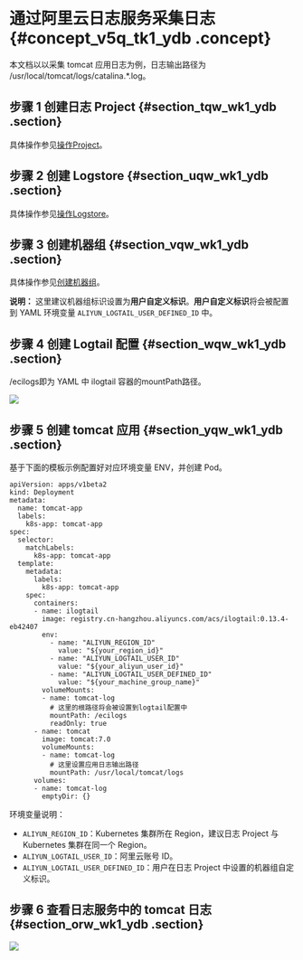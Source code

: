 # 通过阿里云日志服务采集日志 {#concept_v5q_tk1_ydb .concept}

本文档以以采集 tomcat 应用日志为例，日志输出路径为 /usr/local/tomcat/logs/catalina.\*.log。

## 步骤 1 创建日志 Project {#section_tqw_wk1_ydb .section}

具体操作参见[操作Project](../../../../intl.zh-CN/用户指南/准备工作/操作Project.md#)。

## 步骤 2 创建 Logstore {#section_uqw_wk1_ydb .section}

具体操作参见[操作Logstore](../../../../intl.zh-CN/用户指南/准备工作/操作Logstore.md#)。

## 步骤 3 创建机器组 {#section_vqw_wk1_ydb .section}

具体操作参见[创建机器组](../../../../intl.zh-CN/用户指南/Logtail采集/机器组/创建机器组.md#)。

**说明：** 这里建议机器组标识设置为**用户自定义标识**。**用户自定义标识**将会被配置到 YAML 环境变量 `ALIYUN_LOGTAIL_USER_DEFINED_ID` 中。

## 步骤 4 创建 Logtail 配置 {#section_wqw_wk1_ydb .section}

/ecilogs即为 YAML 中 ilogtail 容器的mountPath路径。

![](http://static-aliyun-doc.oss-cn-hangzhou.aliyuncs.com/assets/img/16506/153535968910340_zh-CN.png)

## 步骤 5 创建 tomcat 应用 {#section_yqw_wk1_ydb .section}

基于下面的模板示例配置好对应环境变量 ENV，并创建 Pod。

```
apiVersion: apps/v1beta2
kind: Deployment
metadata:
  name: tomcat-app
  labels:
    k8s-app: tomcat-app
spec:
  selector:
    matchLabels:
      k8s-app: tomcat-app
  template:
    metadata:
      labels:
        k8s-app: tomcat-app
    spec:
      containers:
      - name: ilogtail
        image: registry.cn-hangzhou.aliyuncs.com/acs/ilogtail:0.13.4-eb42407
        env:
          - name: "ALIYUN_REGION_ID"
            value: "${your_region_id}"
          - name: "ALIYUN_LOGTAIL_USER_ID"
            value: "${your_aliyun_user_id}"
          - name: "ALIYUN_LOGTAIL_USER_DEFINED_ID"
            value: "${your_machine_group_name}"
        volumeMounts:
        - name: tomcat-log
          # 这里的根路径将会被设置到logtail配置中
          mountPath: /ecilogs
          readOnly: true
      - name: tomcat
        image: tomcat:7.0
        volumeMounts:
        - name: tomcat-log
          # 这里设置应用日志输出路径
          mountPath: /usr/local/tomcat/logs
      volumes:
      - name: tomcat-log
        emptyDir: {}
```

环境变量说明：

-   `ALIYUN_REGION_ID`：Kubernetes 集群所在 Region，建议日志 Project 与 Kubernetes 集群在同一个 Region。
-   `ALIYUN_LOGTAIL_USER_ID`：阿里云账号 ID。
-   `ALIYUN_LOGTAIL_USER_DEFINED_ID`：用户在日志 Project 中设置的机器组自定义标识。

## 步骤 6 查看日志服务中的 tomcat 日志 {#section_orw_wk1_ydb .section}

![](http://static-aliyun-doc.oss-cn-hangzhou.aliyuncs.com/assets/img/16506/153535968910341_zh-CN.png)

